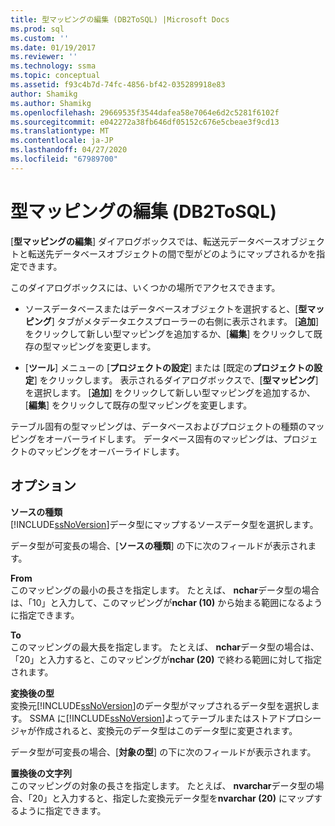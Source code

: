 ```yaml
---
title: 型マッピングの編集 (DB2ToSQL) |Microsoft Docs
ms.prod: sql
ms.custom: ''
ms.date: 01/19/2017
ms.reviewer: ''
ms.technology: ssma
ms.topic: conceptual
ms.assetid: f93c4b7d-74fc-4856-bf42-035289918e83
author: Shamikg
ms.author: Shamikg
ms.openlocfilehash: 29669535f3544dafea58e7064e6d2c5281f6102f
ms.sourcegitcommit: e042272a38fb646df05152c676e5cbeae3f9cd13
ms.translationtype: MT
ms.contentlocale: ja-JP
ms.lasthandoff: 04/27/2020
ms.locfileid: "67989700"
---
```

# <a name="edit-type-mapping-db2tosql"></a>型マッピングの編集 (DB2ToSQL)
[**型マッピングの編集**] ダイアログボックスでは、転送元データベースオブジェクトと転送先データベースオブジェクトの間で型がどのようにマップされるかを指定できます。  
  
このダイアログボックスには、いくつかの場所でアクセスできます。  
  
-   ソースデータベースまたはデータベースオブジェクトを選択すると、[**型マッピング**] タブがメタデータエクスプローラーの右側に表示されます。 [**追加**] をクリックして新しい型マッピングを追加するか、[**編集**] をクリックして既存の型マッピングを変更します。  
  
-   [**ツール**] メニューの [**プロジェクトの設定**] または [既定の**プロジェクトの設定**] をクリックします。 表示されるダイアログボックスで、[**型マッピング**] を選択します。 [**追加**] をクリックして新しい型マッピングを追加するか、[**編集**] をクリックして既存の型マッピングを変更します。  
  
テーブル固有の型マッピングは、データベースおよびプロジェクトの種類のマッピングをオーバーライドします。 データベース固有のマッピングは、プロジェクトのマッピングをオーバーライドします。  
  
## <a name="options"></a>オプション  
**ソースの種類**  
[!INCLUDE[ssNoVersion](../../includes/ssnoversion-md.md)]データ型にマップするソースデータ型を選択します。  
  
データ型が可変長の場合、[**ソースの種類**] の下に次のフィールドが表示されます。  
  
**From**  
このマッピングの最小の長さを指定します。 たとえば、 **nchar**データ型の場合は、「10」と入力して、このマッピングが**nchar (10)** から始まる範囲になるように指定できます。  
  
**To**  
このマッピングの最大長を指定します。 たとえば、 **nchar**データ型の場合は、「20」と入力すると、このマッピングが**nchar (20)** で終わる範囲に対して指定されます。  
  
**変換後の型**  
変換元[!INCLUDE[ssNoVersion](../../includes/ssnoversion-md.md)]のデータ型がマップされるデータ型を選択します。 SSMA に[!INCLUDE[ssNoVersion](../../includes/ssnoversion-md.md)]よってテーブルまたはストアドプロシージャが作成されると、変換元のデータ型はこのデータ型に変更されます。  
  
データ型が可変長の場合、[**対象の型**] の下に次のフィールドが表示されます。  
  
**置換後の文字列**  
このマッピングの対象の長さを指定します。 たとえば、 **nvarchar**データ型の場合、「20」と入力すると、指定した変換元データ型を**nvarchar (20)** にマップするように指定できます。  
  
